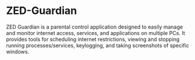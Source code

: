# ZED-Guardian
ZED Guardian is a parental control application designed to easily manage and monitor internet access, services, and applications on multiple PCs. It provides tools for scheduling internet restrictions, viewing and stopping running processes/services, keylogging, and taking screenshots of specific windows.
